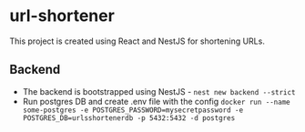 # url-shortener

This project is created using React and NestJS for shortening URLs.

## Backend

- The backend is bootstrapped using NestJS - `nest new backend --strict`
- Run postgres DB and create .env file with the config
 `docker run --name some-postgres -e POSTGRES_PASSWORD=mysecretpassword -e POSTGRES_DB=urlsshortenerdb -p 5432:5432 -d postgres`
